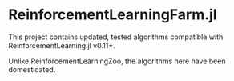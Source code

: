 # ReinforcementLearningFarm.jl

This project contains updated, tested algorithms compatible with ReinforcementLearning.jl v0.11+.

Unlike ReinforcementLearningZoo, the algorithms here have been domesticated.
